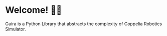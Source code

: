 # Welcome! 👋👋

Guira is a Python Library that abstracts the complexity of Coppelia Robotics Simulator.
